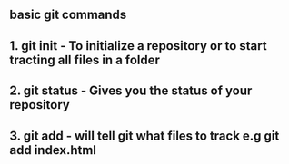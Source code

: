 ## basic git commands
## 1. git init - To initialize a repository or to start tracting all files in a folder
## 2. git status - Gives you the status of your repository

## 3. git add - will tell git what files to track e.g git add index.html